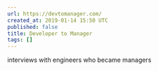 ```yaml
---
url: https://devtomanager.com/
created_at: 2019-01-14 15:50 UTC
published: false
title: Developer to Manager
tags: []
---
```


interviews with engineers who became managers
